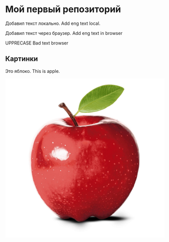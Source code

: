 ﻿# Мой первый репозиторий 

Добавил текст локально.
Add eng text local.

Добавил текст через браузер. Add eng text in browser


UPPRECASE
Bad text browser

## Картинки
Это яблоко. This is apple.

![Это яблоко](jabloko.jpg)

